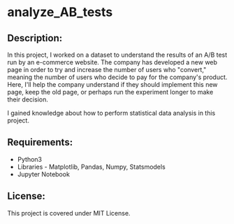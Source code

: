 # analyze_AB_tests
## Description:
In this project, I  worked on a dataset to understand the results of an A/B test run by an e-commerce website. The company has developed a new web page in order to try and increase the number of users who "convert," meaning the number of users who decide to pay for the company's product. Here, I'll help the company understand if they should implement this new page, keep the old page, or perhaps run the experiment longer to make their decision.

I gained knowledge about how to perform statistical data analysis in this project.

## Requirements:
- Python3
- Libraries - Matplotlib, Pandas, Numpy, Statsmodels
- Jupyter Notebook

## License:
This project is covered under MIT License.
